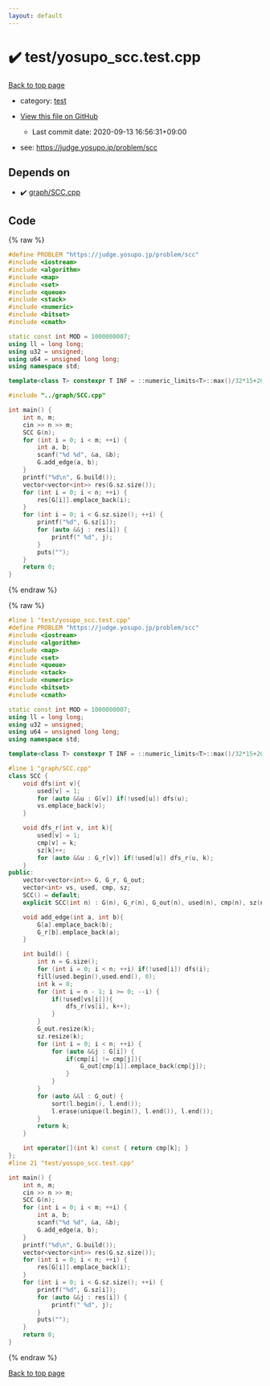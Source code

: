```yaml
---
layout: default
---
```


<!-- mathjax config similar to math.stackexchange -->
<script type="text/javascript" async
  src="https://cdnjs.cloudflare.com/ajax/libs/mathjax/2.7.5/MathJax.js?config=TeX-MML-AM_CHTML">
</script>
<script type="text/x-mathjax-config">
  MathJax.Hub.Config({
    TeX: { equationNumbers: { autoNumber: "AMS" }},
    tex2jax: {
      inlineMath: [ ['$','$'] ],
      processEscapes: true
    },
    "HTML-CSS": { matchFontHeight: false },
    displayAlign: "left",
    displayIndent: "2em"
  });
</script>

<script type="text/javascript" src="https://cdnjs.cloudflare.com/ajax/libs/jquery/3.4.1/jquery.min.js"></script>
<script src="https://cdn.jsdelivr.net/npm/jquery-balloon-js@1.1.2/jquery.balloon.min.js" integrity="sha256-ZEYs9VrgAeNuPvs15E39OsyOJaIkXEEt10fzxJ20+2I=" crossorigin="anonymous"></script>
<script type="text/javascript" src="../../assets/js/copy-button.js"></script>
<link rel="stylesheet" href="../../assets/css/copy-button.css" />


# :heavy_check_mark: test/yosupo_scc.test.cpp

<a href="../../index.html">Back to top page</a>

* category: <a href="../../index.html#098f6bcd4621d373cade4e832627b4f6">test</a>
* <a href="{{ site.github.repository_url }}/blob/master/test/yosupo_scc.test.cpp">View this file on GitHub</a>
    - Last commit date: 2020-09-13 16:56:31+09:00


* see: <a href="https://judge.yosupo.jp/problem/scc">https://judge.yosupo.jp/problem/scc</a>


## Depends on

* :heavy_check_mark: <a href="../../library/graph/SCC.cpp.html">graph/SCC.cpp</a>


## Code

<a id="unbundled"></a>
{% raw %}
```cpp
#define PROBLEM "https://judge.yosupo.jp/problem/scc"
#include <iostream>
#include <algorithm>
#include <map>
#include <set>
#include <queue>
#include <stack>
#include <numeric>
#include <bitset>
#include <cmath>

static const int MOD = 1000000007;
using ll = long long;
using u32 = unsigned;
using u64 = unsigned long long;
using namespace std;

template<class T> constexpr T INF = ::numeric_limits<T>::max()/32*15+208;

#include "../graph/SCC.cpp"

int main() {
    int n, m;
    cin >> n >> m;
    SCC G(n);
    for (int i = 0; i < m; ++i) {
        int a, b;
        scanf("%d %d", &a, &b);
        G.add_edge(a, b);
    }
    printf("%d\n", G.build());
    vector<vector<int>> res(G.sz.size());
    for (int i = 0; i < n; ++i) {
        res[G[i]].emplace_back(i);
    }
    for (int i = 0; i < G.sz.size(); ++i) {
        printf("%d", G.sz[i]);
        for (auto &&j : res[i]) {
            printf(" %d", j);
        }
        puts("");
    }
    return 0;
}
```
{% endraw %}

<a id="bundled"></a>
{% raw %}
```cpp
#line 1 "test/yosupo_scc.test.cpp"
#define PROBLEM "https://judge.yosupo.jp/problem/scc"
#include <iostream>
#include <algorithm>
#include <map>
#include <set>
#include <queue>
#include <stack>
#include <numeric>
#include <bitset>
#include <cmath>

static const int MOD = 1000000007;
using ll = long long;
using u32 = unsigned;
using u64 = unsigned long long;
using namespace std;

template<class T> constexpr T INF = ::numeric_limits<T>::max()/32*15+208;

#line 1 "graph/SCC.cpp"
class SCC {
    void dfs(int v){
        used[v] = 1;
        for (auto &&u : G[v]) if(!used[u]) dfs(u);
        vs.emplace_back(v);
    }

    void dfs_r(int v, int k){
        used[v] = 1;
        cmp[v] = k;
        sz[k]++;
        for (auto &&u : G_r[v]) if(!used[u]) dfs_r(u, k);
    }
public:
    vector<vector<int>> G, G_r, G_out;
    vector<int> vs, used, cmp, sz;
    SCC() = default;
    explicit SCC(int n) : G(n), G_r(n), G_out(n), used(n), cmp(n), sz(n) {}

    void add_edge(int a, int b){
        G[a].emplace_back(b);
        G_r[b].emplace_back(a);
    }

    int build() {
        int n = G.size();
        for (int i = 0; i < n; ++i) if(!used[i]) dfs(i);
        fill(used.begin(),used.end(), 0);
        int k = 0;
        for (int i = n - 1; i >= 0; --i) {
            if(!used[vs[i]]){
                dfs_r(vs[i], k++);
            }
        }
        G_out.resize(k);
        sz.resize(k);
        for (int i = 0; i < n; ++i) {
            for (auto &&j : G[i]) {
                if(cmp[i] != cmp[j]){
                    G_out[cmp[i]].emplace_back(cmp[j]);
                }
            }
        }
        for (auto &&l : G_out) {
            sort(l.begin(), l.end());
            l.erase(unique(l.begin(), l.end()), l.end());
        }
        return k;
    }

    int operator[](int k) const { return cmp[k]; }
};
#line 21 "test/yosupo_scc.test.cpp"

int main() {
    int n, m;
    cin >> n >> m;
    SCC G(n);
    for (int i = 0; i < m; ++i) {
        int a, b;
        scanf("%d %d", &a, &b);
        G.add_edge(a, b);
    }
    printf("%d\n", G.build());
    vector<vector<int>> res(G.sz.size());
    for (int i = 0; i < n; ++i) {
        res[G[i]].emplace_back(i);
    }
    for (int i = 0; i < G.sz.size(); ++i) {
        printf("%d", G.sz[i]);
        for (auto &&j : res[i]) {
            printf(" %d", j);
        }
        puts("");
    }
    return 0;
}

```
{% endraw %}

<a href="../../index.html">Back to top page</a>

